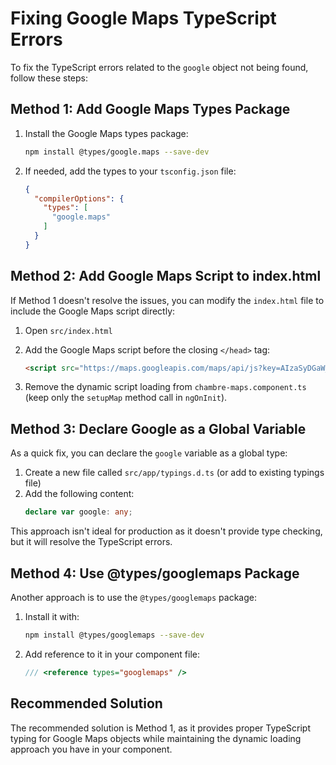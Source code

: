 # Fixing Google Maps TypeScript Errors

To fix the TypeScript errors related to the `google` object not being found, follow these steps:

## Method 1: Add Google Maps Types Package

1. Install the Google Maps types package:
   ```bash
   npm install @types/google.maps --save-dev
   ```

2. If needed, add the types to your `tsconfig.json` file:
   ```json
   {
     "compilerOptions": {
       "types": [
         "google.maps"
       ]
     }
   }
   ```

## Method 2: Add Google Maps Script to index.html

If Method 1 doesn't resolve the issues, you can modify the `index.html` file to include the Google Maps script directly:

1. Open `src/index.html`
2. Add the Google Maps script before the closing `</head>` tag:
   ```html
   <script src="https://maps.googleapis.com/maps/api/js?key=AIzaSyDGaW_cPEW5NgmOMQY01BOQ09WtKt9kOXg"></script>
   ```

3. Remove the dynamic script loading from `chambre-maps.component.ts` (keep only the `setupMap` method call in `ngOnInit`).

## Method 3: Declare Google as a Global Variable

As a quick fix, you can declare the `google` variable as a global type:

1. Create a new file called `src/app/typings.d.ts` (or add to existing typings file)
2. Add the following content:
   ```typescript
   declare var google: any;
   ```

This approach isn't ideal for production as it doesn't provide type checking, but it will resolve the TypeScript errors.

## Method 4: Use @types/googlemaps Package

Another approach is to use the `@types/googlemaps` package:

1. Install it with:
   ```bash
   npm install @types/googlemaps --save-dev
   ```

2. Add reference to it in your component file:
   ```typescript
   /// <reference types="googlemaps" />
   ```

## Recommended Solution

The recommended solution is Method 1, as it provides proper TypeScript typing for Google Maps objects while maintaining the dynamic loading approach you have in your component. 